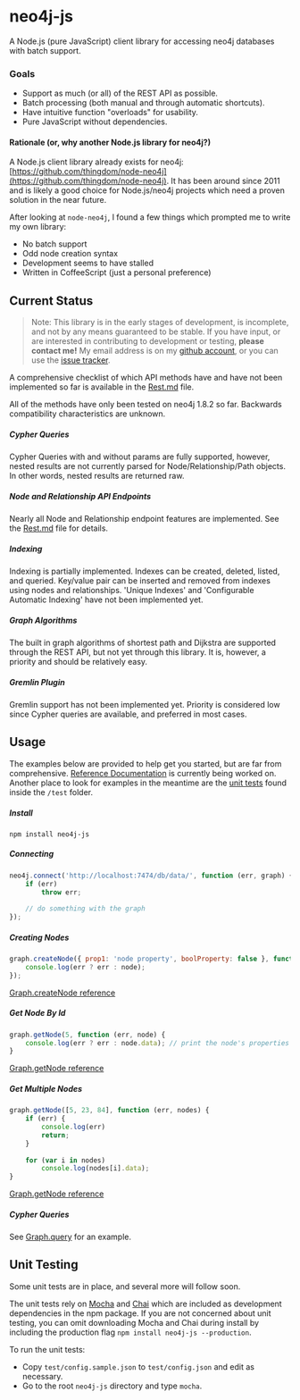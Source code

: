 # neo4j-js

A Node.js (pure JavaScript) client library for accessing neo4j databases with batch support.

### Goals

* Support as much (or all) of the REST API as possible.
* Batch processing (both manual and through automatic shortcuts).
* Have intuitive function "overloads" for usability.
* Pure JavaScript without dependencies.

#### Rationale (or, why another Node.js library for neo4j?)

A Node.js client library already exists for neo4j: [https://github.com/thingdom/node-neo4j](https://github.com/thingdom/node-neo4j). It has been around since 2011 and is likely a good choice for Node.js/neo4j projects which need a proven solution in the near future.

After looking at `node-neo4j`, I found a few things which prompted me to write my own library:

* No batch support
* Odd node creation syntax
* Development seems to have stalled
* Written in CoffeeScript (just a personal preference)

## Current Status

> Note: This library is in the early stages of development, is incomplete, and not by any means guaranteed to be stable. If you have input, or are interested in contributing to development or testing, __please contact me!__ My email address is on my [github account](https://github.com/bretcope), or you can use the [issue tracker](https://github.com/bretcope/neo4j-js/issues).

A comprehensive checklist of which API methods have and have not been implemented so far is available in the [Rest.md](docs/REST.md) file.

All of the methods have only been tested on neo4j 1.8.2 so far. Backwards compatibility characteristics are unknown. 

##### Cypher Queries

Cypher Queries with and without params are fully supported, however, nested results are not currently parsed for Node/Relationship/Path objects. In other words, nested results are returned raw.

##### Node and Relationship API Endpoints

Nearly all Node and Relationship endpoint features are implemented. See the [Rest.md](docs/REST.md) file for details.

##### Indexing

Indexing is partially implemented. Indexes can be created, deleted, listed, and queried. Key/value pair can be inserted and removed from indexes using nodes and relationships. 'Unique Indexes' and 'Configurable Automatic Indexing' have not been implemented yet.

##### Graph Algorithms

The built in graph algorithms of shortest path and Dijkstra are supported through the REST API, but not yet through this library. It is, however, a priority and should be relatively easy.

##### Gremlin Plugin

Gremlin support has not been implemented yet. Priority is considered low since Cypher queries are available, and preferred in most cases.

## Usage

The examples below are provided to help get you started, but are far from comprehensive. [Reference Documentation](docs/Documentation.md) is currently being worked on. Another place to look for examples in the meantime are the [unit tests](#unit-testing) found inside the `/test` folder.

##### Install

```
npm install neo4j-js
```

##### Connecting

```javascript
neo4j.connect('http://localhost:7474/db/data/', function (err, graph) {
    if (err)
        throw err;
        
    // do something with the graph
});
```

##### Creating Nodes

```javascript
graph.createNode({ prop1: 'node property', boolProperty: false }, function (err, node) {
    console.log(err ? err : node);
});
```

[Graph.createNode reference](docs/Graph.md#createnode)

##### Get Node By Id

```javascript
graph.getNode(5, function (err, node) {
    console.log(err ? err : node.data); // print the node's properties
}
```

[Graph.getNode reference](docs/Graph.md#getnode)

##### Get Multiple Nodes

```javascript
graph.getNode([5, 23, 84], function (err, nodes) {
    if (err) {
        console.log(err)
        return;
    }
    
    for (var i in nodes)
        console.log(nodes[i].data);
}
```

[Graph.getNode reference](docs/Graph.md#getnode)

##### Cypher Queries

See [Graph.query](docs/Graph.md#query) for an example.

## Unit Testing

Some unit tests are in place, and several more will follow soon.

The unit tests rely on [Mocha](http://visionmedia.github.com/mocha/) and [Chai](http://chaijs.com/) which are included as development dependencies in the npm package. If you are not concerned about unit testing, you can omit downloading Mocha and Chai during install by including the production flag `npm install neo4j-js --production`.
 
To run the unit tests:

* Copy `test/config.sample.json` to `test/config.json` and edit as necessary.
* Go to the root `neo4j-js` directory and type `mocha`.
